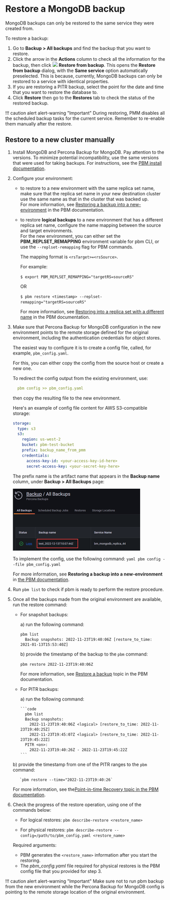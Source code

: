 # Restore a MongoDB backup
MongoDB backups can only be restored to the same service they were created from.

To restore a backup:

1. Go to <i class="uil uil-history"></i> **Backup > All backups** and find the backup that you want to restore.
2. Click the arrow in the **Actions** column to check all the information for the backup, then click ![](../_images/dots-three-vertical.png) **Restore from backup**.
This opens the **Restore from backup** dialog, with the **Same service** option automatically preselected. This is because, currently, MongoDB backups can only be restored to a service with identical properties.
3. If you are restoring a PITR backup, select the point for the date and time that you want to restore the database to.
4. Click **Restore** then go to the **Restores** tab to check the status of the restored backup.

!!! caution alert alert-warning "Important"
    During restoring, PMM disables all the scheduled backup tasks for the current service. Remember to re-enable them manually after the restore.
    
    
## Restore to a new cluster manually

1. Install MongoDB and Percona Backup for MongoDB. Pay attention to the versions. To minimize potential incompatibility, use the same versions that were used for taking backups.
   For instructions, see the [PBM install documentation](https://docs.percona.com/percona-backup-mongodb/installation.html).
2. Configure your environment:
     - to restore to a new environment with the same replica set name, make sure that the replica set name in your new destination cluster use the same name as that in the cluster that was backed up.<br/>
      For more information, see [Restoring a backup into a new-environment](https://docs.percona.com/percona-backup-mongodb/usage/restore.html#restoring-a-backup-into-a-new-environment) in the PBM documentation. <br> 
     - to restore **logical backups** to a new environment that has a different replica set name, configure the name mapping between the source and target environments. <br/>
      For the new environment, you can either set the **PBM_REPLSET_REMAPPING** environment variable for pbm CLI, or use the `--replset-remapping` flag for PBM commands.

        The mapping format is `<rsTarget>=<rsSource>`.

        For example:

        `$ export PBM_REPLSET_REMAPPING="targetRS=sourceRS"`

        OR 

        `$ pbm restore <timestamp> --replset-remapping="targetRS=sourceRS"`

        For more information, see [Restoring into a replica set with a different name](https://docs.percona.com/percona-backup-mongodb/usage/restore.html#restoring-into-a-cluster-replica-set-with-a-different-name) in the PBM documentation.

3. Make sure that Percona Backup for MongoDB configuration in the new environment points to the remote storage defined for the original environment, including the authentication credentials for object stores.

    The easiest way to configure it is to create a config file, called, for example, `pbm_config.yaml`.

    For this, you can either copy the config from the source host or create a new one.

    To redirect the config output from the existing environment, use:
    ```yaml
      pbm config >> pbm_config.yaml
    ```
    then copy the resulting file to the new environment.

    Here's an example of config file content for AWS S3-compatible storage:

    ```yaml
    storage:
      type: s3
      s3:
        region: us-west-2
        bucket: pbm-test-bucket
        prefix: backup_name_from_pmm
        credentials:
          access-key-id: <your-access-key-id-here>
          secret-access-key: <your-secret-key-here> 
    ```
    The prefix name is the artifact name that appears in the **Backup name** column, under <i class="uil uil-history"></i> **Backup > All Backups** page:

      ![!](../../_images/backup_name.png) 

      To implement the config, use the following command:
        ```yaml
        pbm config --file pbm_config.yaml
        ```

      For more information, see **Restoring a backup into a new-environment** in [the PBM documentation](https://docs.percona.com/percona-backup-mongodb/usage/restore.html#restoring-a-backup-into-a-new-environment).  

4. Run `pbm list` to check if pbm is ready to perform the restore procedure.

5. Once all the backups made from the original environment are available, run the restore command:

     - For snapshot backups:
  
        a) run the following command:
         
          ```code
          pbm list
            Backup snapshots: 2022-11-23T19:40:06Z [restore_to_time: 2021-01-13T15:53:40Z]
          ```
        b) provide the timestamp of the backup to the `pbm` command:

        `pbm restore 2022-11-23T19:40:06Z`

        For more information, see [Restore a backup](https://docs.percona.com/percona-backup-mongodb/usage/restore.html) topic in the PBM documentation.

    - For PITR backups:
        
        a) run the following command:

          ```code
            pbm list
            Backup snapshots:
              2022-11-23T19:40:06Z <logical> [restore_to_time: 2022-11-23T19:40:25Z]
              2022-11-23T19:45:07Z <logical> [restore_to_time: 2022-11-23T19:45:22Z]
            PITR <on>:
              2022-11-23T19:40:26Z - 2022-11-23T19:45:22Z
          ```
    b) provide the timestamp from one of the PITR ranges to the `pbm` command:

          `pbm restore --time="2022-11-23T19:40:26`
        
      For more information, see the[Point-in-time Recovery topic in the PBM documentation](https://docs.percona.com/percona-backup-mongodb/usage/point-in-time-recovery.html).

6. Check the progress of the restore operation, using one of the commands below:

    - For logical restores:
    `pbm describe-restore <restore_name>`

    - For physical restores:
    `pbm describe-restore --config=/path/to/pbm_config.yaml <restore_name>`

    Required arguments:

    - PBM generates the `<restore_name>` information after you start the restoring.
    - The *pbm_config.yaml* file required for physical restores is the PBM config file that you provided for step 3.

!!! caution alert alert-warning "Important"
    Make sure not to run pbm backup from the new environment while the Percona Backup for MongoDB config is pointing to the remote storage location of the original environment.